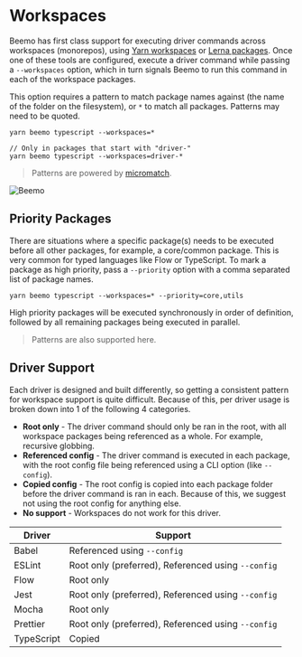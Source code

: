 # Workspaces

Beemo has first class support for executing driver commands across workspaces (monorepos), using
[Yarn workspaces](https://yarnpkg.com/lang/en/docs/workspaces/) or
[Lerna packages](https://github.com/lerna/lerna#lernajson). Once one of these tools are configured,
execute a driver command while passing a `--workspaces` option, which in turn signals Beemo to run
this command in each of the workspace packages.

This option requires a pattern to match package names against (the name of the folder on the
filesystem), or `*` to match all packages. Patterns may need to be quoted.

```
yarn beemo typescript --workspaces=*

// Only in packages that start with "driver-"
yarn beemo typescript --workspaces=driver-*
```

> Patterns are powered by [micromatch](https://github.com/micromatch/micromatch).

![Beemo](https://raw.githubusercontent.com/milesj/beemo/master/docs/img/workspaces.gif)

## Priority Packages

There are situations where a specific package(s) needs to be executed before all other packages, for
example, a core/common package. This is very common for typed languages like Flow or TypeScript. To
mark a package as high priority, pass a `--priority` option with a comma separated list of package
names.

```
yarn beemo typescript --workspaces=* --priority=core,utils
```

High priority packages will be executed synchronously in order of definition, followed by all
remaining packages being executed in parallel.

> Patterns are also supported here.

## Driver Support

Each driver is designed and built differently, so getting a consistent pattern for workspace support
is quite difficult. Because of this, per driver usage is broken down into 1 of the following 4
categories.

* **Root only** - The driver command should only be ran in the root, with all workspace packages
  being referenced as a whole. For example, recursive globbing.
* **Referenced config** - The driver command is executed in each package, with the root config file
  being referenced using a CLI option (like `--config`).
* **Copied config** - The root config is copied into each package folder before the driver command
  is ran in each. Because of this, we suggest not using the root config for anything else.
* **No support** - Workspaces do not work for this driver.

| Driver     | Support                                            |
| ---------- | -------------------------------------------------- |
| Babel      | Referenced using `--config`                        |
| ESLint     | Root only (preferred), Referenced using `--config` |
| Flow       | Root only                                          |
| Jest       | Root only (preferred), Referenced using `--config` |
| Mocha      | Root only                                          |
| Prettier   | Root only (preferred), Referenced using `--config` |
| TypeScript | Copied                                             |

